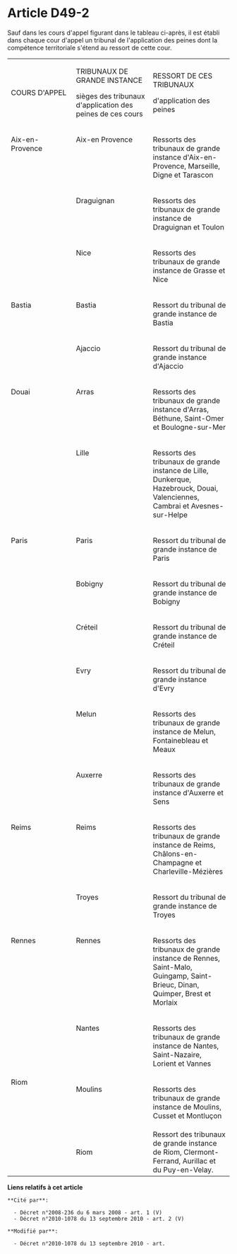 # Article D49-2

Sauf dans les cours d'appel figurant dans le tableau ci-après, il est établi dans chaque cour d'appel un tribunal de
l'application des peines dont la compétence territoriale s'étend au ressort de cette cour.

<table>
  <tbody>
    <tr>
      <td width="181">

COURS D'APPEL

</td>
      <td width="209">

TRIBUNAUX DE GRANDE INSTANCE

sièges des tribunaux d'application des peines de ces cours

</td>
      <td width="215">

RESSORT DE CES TRIBUNAUX

d'application des peines

</td>
    </tr>
    <tr>
      <td width="181" valign="top">

Aix-en-Provence

</td>
      <td width="209" valign="top">

Aix-en Provence

</td>
      <td valign="top" width="215">

Ressorts des tribunaux de grande instance d'Aix-en-Provence, Marseille, Digne et Tarascon

</td>
    </tr>
    <tr>
      <td valign="top" width="181"> </td>
      <td width="209" valign="top">

Draguignan

</td>
      <td width="215" valign="top">

Ressorts des tribunaux de grande instance de Draguignan et Toulon

</td>
    </tr>
    <tr>
      <td valign="top" width="181"> </td>
      <td valign="top" width="209">

Nice

</td>
      <td width="215" valign="top">

Ressorts des tribunaux de grande instance de Grasse et Nice

</td>
    </tr>
    <tr>
      <td valign="top" width="181">

Bastia

</td>
      <td valign="top" width="209">

Bastia

</td>
      <td width="215" valign="top">

Ressort du tribunal de grande instance de Bastia

</td>
    </tr>
    <tr>
      <td width="181" valign="top"> </td>
      <td width="209" valign="top">

Ajaccio

</td>
      <td width="215" valign="top">

Ressort du tribunal de grande instance d'Ajaccio

</td>
    </tr>
    <tr>
      <td width="181" valign="top">

Douai

</td>
      <td width="209" valign="top">

Arras

</td>
      <td width="215" valign="top">

Ressorts des tribunaux de grande instance d'Arras, Béthune, Saint-Omer et Boulogne-sur-Mer

</td>
    </tr>
    <tr>
      <td valign="top" width="181"> </td>
      <td valign="top" width="209">

Lille

</td>
      <td width="215" valign="top">

Ressorts des tribunaux de grande instance de Lille, Dunkerque, Hazebrouck, Douai, Valenciennes, Cambrai et Avesnes-sur-Helpe

</td>
    </tr>
    <tr>
      <td valign="top" width="181">

Paris

</td>
      <td valign="top" width="209">

Paris

</td>
      <td valign="top" width="215">

Ressort du tribunal de grande instance de Paris

</td>
    </tr>
    <tr>
      <td valign="top" width="181"> </td>
      <td width="209" valign="top">

Bobigny

</td>
      <td valign="top" width="215">

Ressort du tribunal de grande instance de Bobigny

</td>
    </tr>
    <tr>
      <td valign="top" width="181"> </td>
      <td valign="top" width="209">

Créteil

</td>
      <td width="215" valign="top">

Ressort du tribunal de grande instance de Créteil

</td>
    </tr>
    <tr>
      <td width="181" valign="top"> </td>
      <td width="209" valign="top">

Evry

</td>
      <td valign="top" width="215">

Ressort du tribunal de grande instance d'Evry

</td>
    </tr>
    <tr>
      <td width="181" valign="top"> </td>
      <td width="209" valign="top">

Melun

</td>
      <td valign="top" width="215">

Ressorts des tribunaux de grande instance de Melun, Fontainebleau et Meaux

</td>
    </tr>
    <tr>
      <td valign="top" width="181"> </td>
      <td width="209" valign="top">

Auxerre

</td>
      <td valign="top" width="215">

Ressorts des tribunaux de grande instance d'Auxerre et Sens

</td>
    </tr>
    <tr>
      <td width="181" valign="top">

Reims

</td>
      <td valign="top" width="209">

Reims

</td>
      <td valign="top" width="215">

Ressorts des tribunaux de grande instance de Reims, Châlons-en-Champagne et Charleville-Mézières

</td>
    </tr>
    <tr>
      <td width="181" valign="top"> </td>
      <td valign="top" width="209">

Troyes

</td>
      <td valign="top" width="215">

Ressort du tribunal de grande instance de Troyes

</td>
    </tr>
    <tr>
      <td width="181" valign="top">

Rennes

</td>
      <td valign="top" width="209">

Rennes

</td>
      <td width="215" valign="top">

Ressorts des tribunaux de grande instance de Rennes, Saint-Malo, Guingamp, Saint-Brieuc, Dinan, Quimper, Brest et Morlaix

</td>
    </tr>
    <tr>
      <td width="181" valign="top"> </td>
      <td width="209" valign="top">

Nantes

</td>
      <td valign="top" width="215">

Ressorts des tribunaux de grande instance de Nantes, Saint-Nazaire, Lorient et Vannes

</td>
    </tr>
    <tr>
      <td width="181" valign="top">Riom</td>
      <td valign="top" width="209">

Moulins

</td>
      <td valign="top" width="215">

Ressorts des tribunaux de grande instance de Moulins, Cusset et Montluçon 

</td>
    </tr>
    <tr>
      <td> </td>
      <td> Riom</td>
      <td> Ressort des tribunaux de grande instance de Riom, Clermont-Ferrand, Aurillac et du Puy-en-Velay.

</td>
    </tr>
  </tbody>
</table>

**Liens relatifs à cet article**

	**Cité par**:

	  - Décret n°2008-236 du 6 mars 2008 - art. 1 (V)
	  - Décret n°2010-1078 du 13 septembre 2010 - art. 2 (V)

	**Modifié par**:

	  - Décret n°2010-1078 du 13 septembre 2010 - art.
